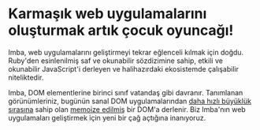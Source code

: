 # Karmaşık web uygulamalarını oluşturmak artık çocuk oyuncağı!

Imba, web uygulamalarını geliştirmeyi tekrar eğlenceli kılmak için doğdu. Ruby'den esinlenilmiş saf ve okunabilir sözdizimine sahip, etkili ve okunabilir JavaScript'i derleyen ve halihazırdaki ekosistemde çalışabilir niteliktedir.

Imba, DOM elementlerine birinci sınıf vatandaş gibi davranır. Tanımlanan görünümleriniz, bugünün sanal DOM uygulamalarından [daha hızlı büyüklük sırasına](https://somebee.github.io/dom-reconciler-bench/index.html) sahip olan [memoize edilmiş](/guides/advanced/performance) bir DOM'a derlenir. Biz Imba'nın web uygulamaları geliştirmek için yeni bir çağ açtığına inanıyoruz.
